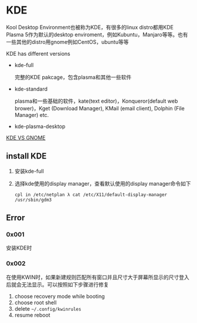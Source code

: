 # KDE

Kool Desktop Environment也被称为KDE，有很多的linux distro都用KDE Plasma 5作为默认的desktop enviroment，例如Kubuntu，Manjaro等等。也有一些其他的distro用gnome例如CentOS，ubuntu等等

KDE has different versions

- kde-full

  完整的KDE pakcage，包含plasma和其他一些软件

- kde-standard

  plasma和一些基础的软件，kate(text editor)，Konqueror(default web brower)，Kget (Download Manager), KMail (email client), Dolphin (File Manager) etc.

- kde-plasma-desktop

[KDE VS GNOME](https://linuxhint.com/comparing_kde_vs_gnome/#:~:text=KDE%20offers%20a%20fresh%20and,the%20needs%20of%20their%20users.)

## install KDE

1. 安装kde-full

2. 选择kde使用的display manager，查看默认使用的display manager命令如下

   ```
   cpl in /etc/netplan λ cat /etc/X11/default-display-manager 
   /usr/sbin/gdm3
   ```


## Error

### 0x001

安装KDE时

### 0x002

在使用KWIN时，如果新建规则匹配所有窗口并且尺寸大于屏幕所显示的尺寸登入后就会无法显示。可以按照如下步骤进行修复

1. choose recovery mode while booting
2. choose root shell
3. delete `~/.config/kwinrules`
4. resume reboot